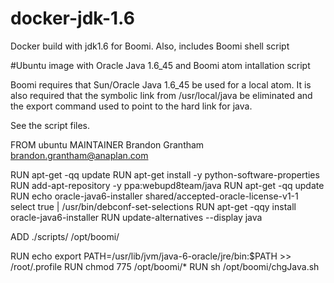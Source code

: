 docker-jdk-1.6
==============

Docker build with jdk1.6 for Boomi. Also, includes Boomi shell script

#Ubuntu image with Oracle Java 1.6_45 and Boomi atom intallation script

Boomi requires that Sun/Oracle Java 1.6_45 be used for a local atom. It is also required that the symbolic link from /usr/local/java be eliminated and the export command used to point to the hard link for java. 

See the script files. 

FROM ubuntu
MAINTAINER Brandon Grantham <brandon.grantham@anaplan.com>


RUN apt-get -qq update
RUN apt-get install -y python-software-properties
RUN add-apt-repository -y ppa:webupd8team/java
RUN apt-get -qq update
RUN echo oracle-java6-installer shared/accepted-oracle-license-v1-1 select true | /usr/bin/debconf-set-selections
RUN apt-get -qqy install oracle-java6-installer
RUN update-alternatives --display java

ADD ./scripts/  /opt/boomi/

RUN echo export PATH=/usr/lib/jvm/java-6-oracle/jre/bin:$PATH >> /root/.profile
RUN chmod 775 /opt/boomi/*
RUN sh /opt/boomi/chgJava.sh
